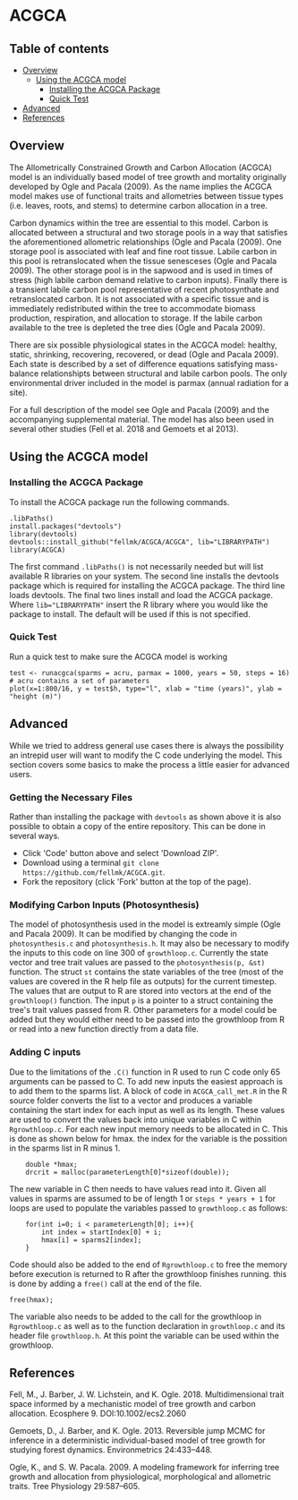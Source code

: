# ACGCA
## Table of contents
* [Overview](#overview)
  * [Using the ACGCA model](#using-the-acgca-model)
    * [Installing the ACGCA Package](#installation)
    * [Quick Test](#quicktest)
* [Advanced](#advanced)
* [References](#references)

## Overview
The Allometrically Constrained Growth and Carbon Allocation (ACGCA) model is an individually based model of tree growth and mortality originally developed by Ogle and Pacala (2009). As the name implies the ACGCA model makes use of functional traits and allometries between tissue types (i.e. leaves, roots, and stems) to determine carbon allocation in a tree.

Carbon dynamics within the tree are essential to this model. Carbon is allocated between a structural and two storage pools in a way that satisfies the aforementioned allometric relationships (Ogle and Pacala (2009). One storage pool is associated with leaf and fine root tissue. Labile carbon in this pool is retranslocated when the tissue senesceses (Ogle and Pacala 2009). The other storage pool is in the sapwood and is used in times of stress (high labile carbon demand relative to carbon inputs). Finally there is a transient labile carbon pool representative of recent photosynthate and retranslocated carbon. It is not associated with a specific tissue and is immediately redistributed within the tree to accommodate biomass production, respiration, and allocation to storage. If the labile carbon available to the tree is depleted the tree dies (Ogle and Pacala 2009).

There are six possible physiological states in the ACGCA model: healthy, static, shrinking, recovering, recovered, or dead (Ogle and Pacala 2009). Each state is described by a set of difference equations satisfying mass-balance relationshipts between structural and labile carbon pools. The only environmental driver included in the model is parmax (annual radiation for a site).

For a full description of the model see Ogle and Pacala (2009) and the accompanying supplemental material. The model has also been used in several other studies (Fell et al. 2018 and Gemoets et al 2013).

## Using the ACGCA model
### Installing the ACGCA Package
To install the ACGCA package run the following commands.
```{R}
.libPaths()
install.packages("devtools")  
library(devtools)  
devtools::install_github("fellmk/ACGCA/ACGCA", lib="LIBRARYPATH")
library(ACGCA)
```
The first command `.libPaths()` is not necessarily needed but will list available R libraries on your system. The second line installs the devtools package which is required for installing the ACGCA package. The third line loads devtools. The final two lines install and load the ACGCA package. Where `lib="LIBRARYPATH"` insert the R library where you would like the package to install. The default will be used if this is not specified.

### Quick Test
Run a quick test to make sure the ACGCA model is working
```{R}
test <- runacgca(sparms = acru, parmax = 1000, years = 50, steps = 16) # acru contains a set of parameters
plot(x=1:800/16, y = test$h, type="l", xlab = "time (years)", ylab = "height (m)")
```
## Advanced
While we tried to address general use cases there is always the possibility an intrepid user will want to modify the C code underlying the model. This section covers some basics to make the process a little easier for advanced users. 

### Getting the Necessary Files
Rather than installing the package with `devtools` as shown above it is also possible to obtain a copy of the entire repository. This can be done in several ways. 
* Click 'Code' button above and select 'Download ZIP'. 
* Download using a terminal `git clone https://github.com/fellmk/ACGCA.git`.
* Fork the repository (click 'Fork' button at the top of the page).

### Modifying Carbon Inputs (Photosynthesis)
The model of photosynthesis used in the model is extreamly simple (Ogle and Pacala 2009). It can be modified by changing the code in `photosynthesis.c` and `photosynthesis.h`. It may also be necessary to modify the inputs to this code on line 300 of `growthloop.c`. Currently the state vector and tree trait values are passed to the `photosynthesis(p, &st)` function. The struct `st` contains the state variables of the tree (most of the values are covered in the R help file as outputs) for the current timestep. The values that are output to R are stored into vectors at the end of the `growthloop()` function. The input `p` is a pointer to a struct containing the tree's trait values passed from R. Other parameters for a model could be added but they would either need to be passed into the growthloop from R or read into a new function directly from a data file. 

### Adding C inputs
Due to the limitations of the `.C()` function in R used to run C code only 65 arguments can be passed to C. To add new inputs the easiest approach is to add them to the sparms list. A block of code in `ACGCA_call_met.R` in the R source folder converts the list to a vector and produces a variable containing the start index for each input as well as its length. These values are used to convert the values back into unique variables in C within `Rgrowthloop.c`. For each new input memory needs to be allocated in C. This is done as shown below for hmax. the index for the variable is the possition in the sparms list in R minus 1. 
```{C}
	double *hmax;
	drcrit = malloc(parameterLength[0]*sizeof(double));
```
The new variable in C then needs to have values read into it. Given all values in sparms are assumed to be of length 1 or `steps * years + 1` for loops are used to populate the variables passed to `growthloop.c` as follows:
```{C}
	for(int i=0; i < parameterLength[0]; i++){
		int index = startIndex[0] + i;
		hmax[i] = sparms2[index];
	}
```
Code should also be added to the end of `Rgrowthloop.c` to free the memory before execution is returned to R after the growthloop finishes running. this is done by adding a `free()` call at the end of the file.
```{C}
free(hmax);
```
The variable also needs to be added to the call for the growthloop in `Rgrowthloop.c` as well as to the function declaration in `growthloop.c` and its header file `growthloop.h`. At this point the variable can be used within the growthloop. 

## References

Fell, M., J. Barber, J. W. Lichstein, and K. Ogle. 2018. Multidimensional trait space informed by a mechanistic model of tree growth and carbon allocation. Ecosphere 9. DOI:10.1002/ecs2.2060

Gemoets, D., J. Barber, and K. Ogle. 2013. Reversible jump MCMC for inference in a deterministic individual-based model of tree growth for studying forest dynamics. Environmetrics 24:433–448.

Ogle, K., and S. W. Pacala. 2009. A modeling framework for inferring tree growth and allocation from physiological, morphological and allometric traits. Tree Physiology 29:587–605.
